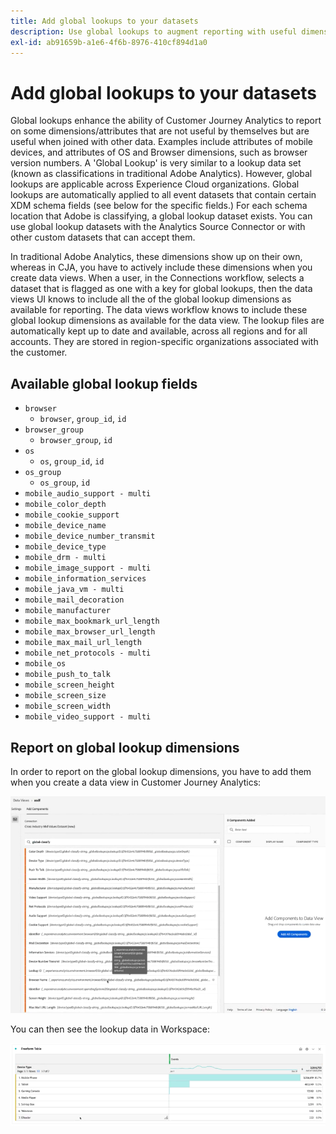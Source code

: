 ```yaml
---
title: Add global lookups to your datasets
description: Use global lookups to augment reporting with useful dimensions in Customer Journey Analytics.
exl-id: ab91659b-a1e6-4f6b-8976-410cf894d1a0
---
```

# Add global lookups to your datasets

Global lookups enhance the ability of Customer Journey Analytics to report on some dimensions/attributes that are not useful by themselves but are useful when joined with other data. Examples include attributes of mobile devices, and attributes of OS and Browser dimensions, such as browser version numbers. A 'Global Lookup' is very similar to a lookup data set (known as classifications in traditional Adobe Analytics). However, global lookups are applicable across Experience Cloud organizations. Global lookups are automatically applied to all event datasets that contain certain XDM schema fields (see below for the specific fields.)
For each schema location that Adobe is classifying, a global lookup dataset exists. You can use global lookup datasets with the Analytics Source Connector or with other custom datasets that can accept them.

In traditional Adobe Analytics, these dimensions show up on their own, whereas in CJA, you have to actively include these dimensions when you create data views. When a user, in the Connections workflow, selects a dataset that is flagged as one with a key for global lookups, then the data views UI knows to include all the of the global lookup dimensions as available for reporting. The data views workflow knows to include these global lookup dimensions as available for the data view. The lookup files are automatically kept up to date and available, across all regions and for all accounts. They are stored in region-specific organizations associated with the customer.

## Available global lookup fields

* `browser`
   * `browser`, `group_id`, `id`
* `browser_group`
   * `browser_group`, `id`
* `os`
   * `os`, `group_id`, `id`
* `os_group`
   * `os_group`, `id`
* `mobile_audio_support - multi`
* `mobile_color_depth`
* `mobile_cookie_support`
* `mobile_device_name`
* `mobile_device_number_transmit`
* `mobile_device_type`
* `mobile_drm - multi`
* `mobile_image_support - multi`
* `mobile_information_services`
* `mobile_java_vm - multi`
* `mobile_mail_decoration`
* `mobile_manufacturer`
* `mobile_max_bookmark_url_length`
* `mobile_max_browser_url_length`
* `mobile_max_mail_url_length`
* `mobile_net_protocols - multi`
* `mobile_os`
* `mobile_push_to_talk`
* `mobile_screen_height`
* `mobile_screen_size`
* `mobile_screen_width`
* `mobile_video_support - multi`

## Report on global lookup dimensions

In order to report on the global lookup dimensions, you have to add them when you create a data view in Customer Journey Analytics:

![](assets/global-lookup.png)

You can then see the lookup data in Workspace:

![](assets/gl-reporting.png)

